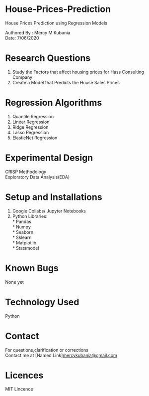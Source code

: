 # House-Prices-Prediction
House Prices Prediction using Regression Models

Authored By : Mercy M.Kubania  <br />
Date: 7/06/2020

# Research Questions
1. Study the Factors that affect housing prices for  Hass Consulting Company
2. Create a Model that Predicts the House Sales Prices

# Regression Algorithms
1. Quantile Regression
2. Linear Regression
3. Ridge Regression
4. Lasso Regression
5. ElasticNet Regression

# Experimental Design
CRISP Methodology  <br />
Exploratory Data Analysis(EDA)

# Setup and Installations
1. Google Collabs/ Jupyter Notebooks  <br />
2. Python Libraries: <br />
			* Pandas  <br />
			* Numpy  <br />
			* Seaborn  <br />
			* Sklearn  <br />
			* Matplotlib  <br />
			* Statsmodel

# Known Bugs
None yet

# Technology Used
Python

# Contact
For questions,clarification or corrections   <br />
Contact me at [Named Link]mercykubania@gmail.com

# Licences
MIT Lincence
			

